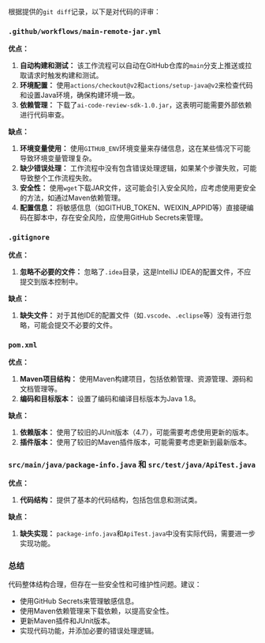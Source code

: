 根据提供的`git diff`记录，以下是对代码的评审：

### `.github/workflows/main-remote-jar.yml`

**优点：**
1. **自动构建和测试：** 该工作流程可以自动在GitHub仓库的`main`分支上推送或拉取请求时触发构建和测试。
2. **环境配置：** 使用`actions/checkout@v2`和`actions/setup-java@v2`来检查代码和设置Java环境，确保构建环境一致。
3. **依赖管理：** 下载了`ai-code-review-sdk-1.0.jar`，这表明可能需要外部依赖进行代码审查。

**缺点：**
1. **环境变量使用：** 使用`GITHUB_ENV`环境变量来存储信息，这在某些情况下可能导致环境变量管理复杂。
2. **缺少错误处理：** 工作流程中没有包含错误处理逻辑，如果某个步骤失败，可能导致整个工作流程失败。
3. **安全性：** 使用`wget`下载JAR文件，这可能会引入安全风险，应考虑使用更安全的方法，如通过Maven依赖管理。
4. **配置信息：** 将敏感信息（如GITHUB_TOKEN、WEIXIN_APPID等）直接硬编码在脚本中，存在安全风险，应使用GitHub Secrets来管理。

### `.gitignore`

**优点：**
1. **忽略不必要的文件：** 忽略了`.idea`目录，这是IntelliJ IDEA的配置文件，不应提交到版本控制中。

**缺点：**
1. **缺失文件：** 对于其他IDE的配置文件（如`.vscode`、`.eclipse`等）没有进行忽略，可能会提交不必要的文件。

### `pom.xml`

**优点：**
1. **Maven项目结构：** 使用Maven构建项目，包括依赖管理、资源管理、源码和文档管理等。
2. **编码和目标版本：** 设置了编码和编译目标版本为Java 1.8。

**缺点：**
1. **依赖版本：** 使用了较旧的JUnit版本（4.7），可能需要考虑使用更新的版本。
2. **插件版本：** 使用了较旧的Maven插件版本，可能需要考虑更新到最新版本。

### `src/main/java/package-info.java` 和 `src/test/java/ApiTest.java`

**优点：**
1. **代码结构：** 提供了基本的代码结构，包括包信息和测试类。

**缺点：**
1. **缺失实现：** `package-info.java`和`ApiTest.java`中没有实际代码，需要进一步实现功能。

### 总结

代码整体结构合理，但存在一些安全性和可维护性问题。建议：
- 使用GitHub Secrets来管理敏感信息。
- 使用Maven依赖管理来下载依赖，以提高安全性。
- 更新Maven插件和JUnit版本。
- 实现代码功能，并添加必要的错误处理逻辑。